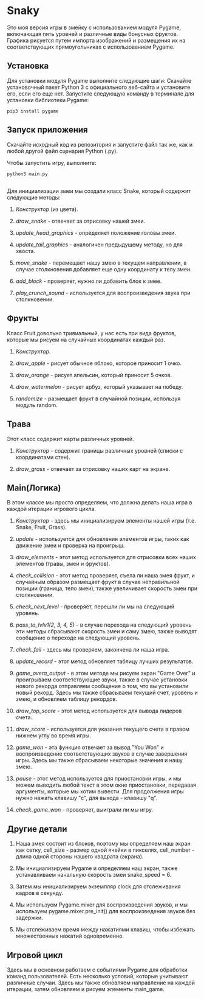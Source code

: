 # Snaky
Это моя версия игры в змейку с использованием модуля Pygame, включающая пять уровней и различные виды бонусных фруктов. Графика рисуется путем импорта изображений и размещения их на соответствующих прямоугольниках с использованием Pygame.
## Установка
Для установки модуля Pygame выполните следующие шаги:
Скачайте установочный пакет Python 3 с официального веб-сайта и установите его, если его еще нет.
Запустите следующую команду в терминале для установки библиотеки Pygame:
```
pip3 install pygame
```
## Запуск приложения
Скачайте исходный код из репозитория и запустите файл так же, как и любой другой файл сценария Python (.py).

Чтобы запустить игру, выполните:
```
python3 main.py
```
## 
Для инициализации змеи мы создали класс Snake, который содержит следующие методы: 

1. *Конструктор* (из цвета).

2. *draw_snake* - отвечает за отрисовку нашей змеи.

3. *update_head_graphics* - определяет положение головы змеи.

4. *update_tail_graphics* - аналогичен предыдущему методу, но для хвоста.

5. *move_snake* - перемещает нашу змею в текущем направлении, в случае столкновения добавляет еще одну координату к телу змеи.

6. *add_block* - проверяет, нужно ли добавить блок к змее.

7. *play_crunch_sound* - используется для воспроизведения звука при столкновении.

## Фрукты
Класс Fruit довольно тривиальный, у нас есть три вида фруктов, которые мы рисуем на случайных координатах каждый раз.

1. *Конструктор*.

2. *draw_apple* - рисует обычное яблоко, которое приносит 1 очко.

3. *draw_orange* - рисует апельсин, который приносит 5 очков.

4. *draw_watermelon* - рисует арбуз, который указывает на победу.

5. *randomize* - размещает фрукт в случайной позиции, используя модуль random.

## Трава
Этот класс содержит карты различных уровней.

1. *Конструктор* - содержит границы различных уровней (списки с координатами стен).

2. *draw_grass* - отвечает за отрисовку наших карт на экране.
## Main(Логика)
В этом классе мы просто определяем, что должна делать наша игра в каждой итерации игрового цикла.

1. *Конструктор* - здесь мы инициализируем элементы нашей игры (т.е. Snake, Fruit, Grass).

2. *update* - используется для обновления элементов игры, таких как движение змеи и проверка на проигрыш.

3. *draw_elements* - этот метод используется для отрисовки всех наших элементов (травы, змеи и фруктов).

4. *check_collision* - этот метод проверяет, съела ли наша змея фрукт, и случайным образом размещает фрукт в случае неправильной позиции (граница, тело змеи), также увеличивает скорость змеи при столкновении.

5. *check_next_level* - проверяет, перешли ли мы на следующий уровень.

6. *pass_to_lvlv1(2, 3, 4, 5)* - в случае перехода на следующий уровень эти методы сбрасывают скорость змеи и саму змею, также выводят сообщение о переходе на следующий уровень.

7. *check_fail* - здесь мы проверяем, закончена ли наша игра.

8. *update_record* - этот метод обновляет таблицу лучших результатов.

9. *game_overa_output* - в этом методе мы рисуем экран "Game Over" и проигрываем соответствующие звуки, также в случае установки нового рекорда отправляем сообщение о том, что вы установили новый рекорд. Здесь мы также сбрасываем текущий счет, уровень и змею, и обновляем таблицу рекордов.

10. *draw_top_score* - этот метод используется для вывода лидеров счета.

11. *draw_score* - используется для указания текущего счета в правом нижнем углу во время игры.

12. *game_won* - эта функция отвечает за вывод "You Won" и воспроизведение соответствующих звуков в случае завершения игры. Здесь мы также сбрасываем некоторые значения и нашу змею.

13. *pause* - этот метод используется для приостановки игры, и мы можем выводить любой текст в этом окне приостановки, передавая аргументы, которые мы хотим вывести. Для продолжения игры нужно нажать клавишу "c", для выхода - клавишу "q".

14. *check_game_won* - проверяет, выиграли ли мы игру.
 
## Другие детали

1. Наша змея состоит из блоков, поэтому мы определяем наш экран как сетку, cell_size - размер одной ячейки в пикселях, cell_number - длина одной стороны нашего квадрата (экрана).

2. Мы инициализируем Pygame и определяем наш экран, также устанавливаем начальную скорость змеи snake_speed = 6.

3. Затем мы инициализируем экземпляр clock для отслеживания кадров в секунду.

4. Мы используем Pygame.mixer для воспроизведения звуков, и мы используем pygame.mixer.pre_init() для воспроизведения звуков без задержки.

5. Мы отслеживаем время между нажатиями клавиш, чтобы избежать множественных нажатий одновременно.

## Игровой цикл
Здесь мы в основном работаем с событиями Pygame для обработки команд пользователей. Есть несколько условий, которые учитывают различные случаи. Здесь мы также обновляем направление на каждой итерации, затем обновляем и рисуем элементы main_game.



